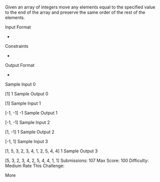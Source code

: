 Given an array of integers move any elements equal to the specified value to the end of the array and preserve the same order of the rest of the elements.

Input Format

-

Constraints

-

Output Format

-

Sample Input 0

[1]
1
Sample Output 0

[1]
Sample Input 1

[-1, -1]
-1
Sample Output 1

[-1, -1]
Sample Input 2

[1, -1]
1
Sample Output 2

[-1, 1]
Sample Input 3

[1, 5, 3, 2, 3, 4, 1, 2, 5, 4, 4]
1
Sample Output 3

[5, 3, 2, 3, 4, 2, 5, 4, 4, 1, 1]
Submissions: 107
Max Score: 100
Difficulty: Medium
Rate This Challenge:

    
More
 
